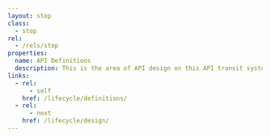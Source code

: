 ```yaml
---
layout: stop
class:
  - stop
rel:
  - /rels/stop  
properties:
  name: API Definitions
  description: This is the area of API design on this API transit system. Where you can learn all about, and be able to apply common web API design concepts.             
links:
  - rel:
      - self
    href: /lifecycle/definitions/   
  - rel:
      - next
    href: /lifecycle/design/      
---
```

